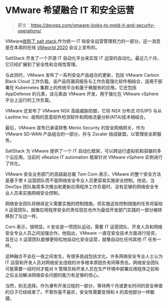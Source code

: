 # VMware 希望融合 IT 和安全运营

> 原文：<https://devops.com/vmware-looks-to-meld-it-and-security-operations/>

VMware[收购了 salt stack](https://www.vmware.com/company/news/updates/2020/intent-to-acquire-saltstack.html),作为统一 IT 和安全运营管理努力的一部分。这一消息是在本周的在线 [VMworld 2020](https://www.vmworld.com/en/index.html) 会议上宣布的。

SaltStack 开发了一个开源 IT 自动化平台来实现 IT 运营的自动化。最近几个月，它已经扩展到了安全性和合规性管理。

与此同时，VMware 发布了一系列安全产品组合的更新，包括 VMware Carbon Black Cloud 工作负载。该产品将漏洞报告与工作负载强化软件相结合，适用于部署在 Kubernetes 集群上的传统平台和基于微服务的应用。它还包括 AppDefense 的元素，该元素由 VMware 开发，用于强化在 VMware vSphere 平台上运行的工作负载。

VMware 还宣布了 VMware NSX 高级威胁防御，它将 NSX 分布式 IDS/IPS 与从 Lastline Inc .收购的恶意软件检测软件和网络流量分析(NTA)技术相结合。

最后，VMware 宣布已承诺转售 Menlo Security 的安全网络网关，作为 VMware SD-WAN 产品组合的一部分，并与 Zscaler 结成联盟，以管理安全即服务。

SaltStack 为 VMware 提供了一个 IT 自动化框架，可以跨运行虚拟机和容器的多个云应用。当前的 vRealize IT automation 框架针对 VMware vSphere 实例进行了优化。

VMware 安全业务部门的高级副总裁 Tom Corn 表示，VMware 的整个安全方法是基于使 it 运营团队而不是网络安全专业人员更容易实施安全控制。他说，当 DevOps 团队每周多次推出和更新应用程序工作负载时，没有足够的网络安全专业人员来实施网络安全控制。

网络安全团队将继续定义需要实施的控制措施，但实施这些控制措施的任务将留给 it 运营团队，就像应用程序安全的责任现在也作为最佳开发部门实践的一部分被转移到了左边一样。

Corn 表示，很明显，it 安全是一项团队运动，需要 IT 运营团队、开发人员和网络安全专业人员之间加强合作。他指出，VMware 一直在安全技术方面进行投资，旨在让 it 运营团队能够更轻松地自动化安全运营，就像自动化任何其他 IT 任务一样。

这种融合不会在一夜之间发生。有很多挑战包括文化。许多网络安全专业人士认为 IT 运营和开发人员对网络安全违规的许多根本原因负有同等责任。网络安全团队可能需要一段时间才能对 It 管理员和开发人员在生产环境中部署应用程序之前和之后主动解决网络安全问题的能力有足够的信心。

当然，别无选择。作为瀑布开发过程的一部分，等待两个月或更长时间的安全审查的日子已经结束了。不管你喜不喜欢，安全性需要变得和 it 的其他部分一样敏捷。